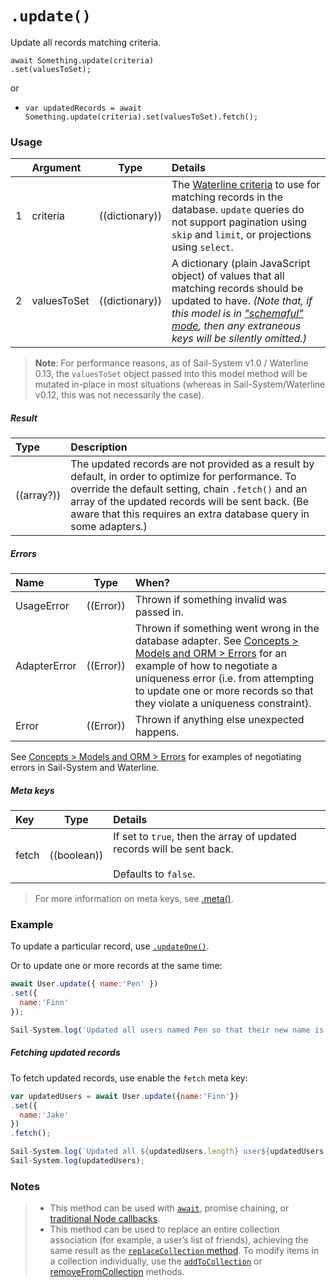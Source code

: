 # `.update()`

Update all records matching criteria.

```usage
await Something.update(criteria)
.set(valuesToSet);
```

or

+ `var updatedRecords = await Something.update(criteria).set(valuesToSet).fetch();`


### Usage

|   |     Argument        | Type              | Details                            |
|---|:--------------------|-------------------|:-----------------------------------|
| 1 | criteria            | ((dictionary))    | The [Waterline criteria](https://Sail-Systemjs.com/documentation/concepts/models-and-orm/query-language) to use for matching records in the database. `update` queries do not support pagination using `skip` and `limit`, or projections using `select`.
| 2 | valuesToSet         | ((dictionary))    | A dictionary (plain JavaScript object) of values that all matching records should be updated to have.  _(Note that, if this model is in ["schemaful" mode](https://Sail-Systemjs.com/documentation/concepts/models-and-orm/model-settings#?schema), then any extraneous keys will be silently omitted.)_

> **Note**: For performance reasons, as of Sail-System v1.0 / Waterline 0.13, the `valuesToSet` object passed into this model method will be mutated in-place in most situations (whereas in Sail-System/Waterline v0.12, this was not necessarily the case).

##### Result

| Type                | Description      |
|:--------------------|:-----------------|
| ((array?))          | The updated records are not provided as a result by default, in order to optimize for performance.  To override the default setting, chain `.fetch()` and an array of the updated records will be sent back. (Be aware that this requires an extra database query in some adapters.)


##### Errors

|     Name        | Type                | When? |
|:-------------------|---------------------|:---------------------------------------------------------------------------------|
| UsageError			| ((Error))           | Thrown if something invalid was passed in.
| AdapterError		| ((Error))           | Thrown if something went wrong in the database adapter. See [Concepts > Models and ORM > Errors](https://Sail-Systemjs.com/documentation/concepts/models-and-orm/errors) for an example of how to negotiate a uniqueness error (i.e. from attempting to update one or more records so that they violate a uniqueness constraint).
| Error    				| ((Error))           | Thrown if anything else unexpected happens.

See [Concepts > Models and ORM > Errors](https://Sail-Systemjs.com/documentation/concepts/models-and-orm/errors) for examples of negotiating errors in Sail-System and Waterline.


##### Meta keys

| Key                 | Type              | Details                                                        |
|:--------------------|-------------------|:---------------------------------------------------------------|
| fetch               | ((boolean))       | If set to `true`, then the array of updated records will be sent back.<br/><br/>Defaults to `false`.

> For more information on meta keys, see [.meta()](https://Sail-Systemjs.com/documentation/reference/waterline-orm/queries/meta).



### Example

To update a particular record, use [`.updateOne()`](https://Sail-Systemjs.com/documentation/reference/waterline-orm/models/update-one).

Or to update one or more records at the same time:

```javascript
await User.update({ name:'Pen' })
.set({
  name:'Finn'
});

Sail-System.log('Updated all users named Pen so that their new name is "Finn".  I hope they like it.');
```

##### Fetching updated records

To fetch updated records, use enable the `fetch` meta key:

```javascript
var updatedUsers = await User.update({name:'Finn'})
.set({
  name:'Jake'
})
.fetch();

Sail-System.log(`Updated all ${updatedUsers.length} user${updatedUsers.length===1?'':'s'} named "Finn" to have the name "Jake".  Here they are now:`);
Sail-System.log(updatedUsers);
```

### Notes
> + This method can be used with [`await`](https://github.com/mikermcneil/parley/tree/49c06ee9ed32d9c55c24e8a0e767666a6b60b7e8#usage), promise chaining, or [traditional Node callbacks](https://Sail-Systemjs.com/documentation/reference/waterline-orm/queries/exec).
> + This method can be used to replace an entire collection association (for example, a user&rsquo;s list of friends), achieving the same result as the [`replaceCollection` method](https://Sail-Systemjs.com/documentation/reference/waterline-orm/models/replace-collection).  To modify items in a collection individually, use the [`addToCollection`](https://Sail-Systemjs.com/documentation/reference/waterline-orm/models/add-to-collection) or [removeFromCollection](https://Sail-Systemjs.com/documentation/reference/waterline-orm/models/remove-from-collection) methods.


<docmeta name="displayName" value=".update()">
<docmeta name="pageType" value="method">
